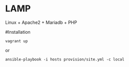 LAMP
===

Linux + Apache2 + Mariadb + PHP

#Installation

```
vagrant up
```
or

```
ansible-playbook -i hosts provision/site.yml -c local
```
